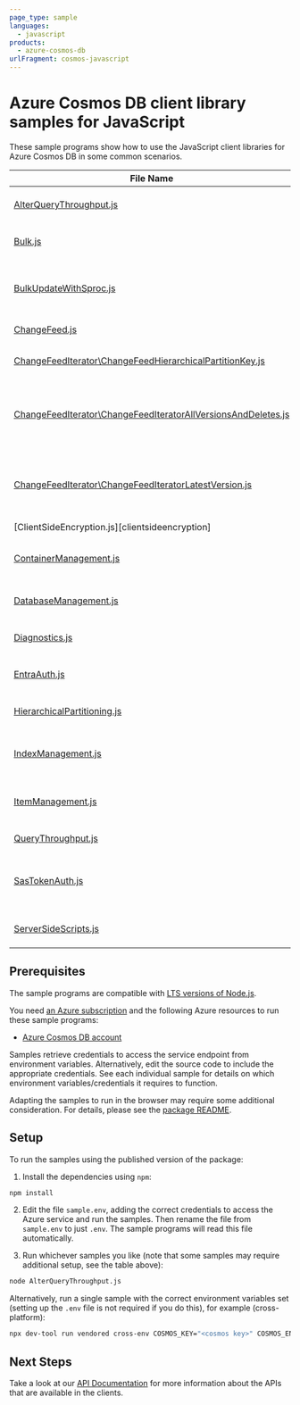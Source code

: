```yaml
---
page_type: sample
languages:
  - javascript
products:
  - azure-cosmos-db
urlFragment: cosmos-javascript
---
```


# Azure Cosmos DB client library samples for JavaScript

These sample programs show how to use the JavaScript client libraries for Azure Cosmos DB in some common scenarios.

| **File Name**                                                                                                               | **Description**                                                                                                       |
| --------------------------------------------------------------------------------------------------------------------------- | --------------------------------------------------------------------------------------------------------------------- |
| [AlterQueryThroughput.js][alterquerythroughput]                                                                             | Updates a container offer to change query throughput.                                                                 |
| [Bulk.js][bulk]                                                                                                             | Shows a simple bulk call with each BulkOperation type.                                                                |
| [BulkUpdateWithSproc.js][bulkupdatewithsproc]                                                                               | Bulk Updates documents with a Stored Procedure. Prefer `container.items().bulk()` to this behavior.                   |
| [ChangeFeed.js][changefeed]                                                                                                 | Demonstrates using a ChangeFeed.                                                                                      |
| [ChangeFeedIterator\ChangeFeedHierarchicalPartitionKey.js][changefeediterator_changefeedhierarchicalpartitionkey]           | Demonstrates using a ChangeFeed for a partition key                                                                   |
| [ChangeFeedIterator\ChangeFeedIteratorAllVersionsAndDeletes.js][changefeediterator_changefeediteratorallversionsanddeletes] | Demonstrates using a ChangeFeed in AllVersionsAndDeletes mode for entire container, a partition key, and an epk range |
| [ChangeFeedIterator\ChangeFeedIteratorLatestVersion.js][changefeediterator_changefeediteratorlatestversion]                 | Demonstrates using a ChangeFeed in LatestVersion mode for entire container, a partition key, and an epk range         |
| [ClientSideEncryption.js][clientsideencryption]                                                                             | Client-Side Encryption                                                                                                |
| [ContainerManagement.js][containermanagement]                                                                               | Demonstrates container create, read, delete and reading all containers belonging to a database.                       |
| [DatabaseManagement.js][databasemanagement]                                                                                 | Demonstrates database create, read, delete and reading all databases.                                                 |
| [Diagnostics.js][diagnostics]                                                                                               | Demonstrates usage of CosmosDiagnostic Object.                                                                        |
| [EntraAuth.js][entraauth]                                                                                                   | Uses AAD credentials to authenticate with the CosmosClient.                                                           |
| [HierarchicalPartitioning.js][hierarchicalpartitioning]                                                                     | Shows various operations on containers with Hierarchical Partitioning.                                                |
| [IndexManagement.js][indexmanagement]                                                                                       | Shows various ways to manage indexing items or changing container index policies.                                     |
| [ItemManagement.js][itemmanagement]                                                                                         | Demonstrates item creation, read, delete and reading all items belonging to a container.                              |
| [QueryThroughput.js][querythroughput]                                                                                       | Demonstrates query throughput scenarios.                                                                              |
| [SasTokenAuth.js][sastokenauth]                                                                                             | Demonstrates using SasTokens for granting scoped access to Cosmos resources. _Private feature_                        |
| [ServerSideScripts.js][serversidescripts]                                                                                   | Demonstrates using stored procedures for server side run functions                                                    |

## Prerequisites

The sample programs are compatible with [LTS versions of Node.js](https://github.com/nodejs/release#release-schedule).

You need [an Azure subscription][freesub] and the following Azure resources to run these sample programs:

- [Azure Cosmos DB account][createinstance_azurecosmosdbaccount]

Samples retrieve credentials to access the service endpoint from environment variables. Alternatively, edit the source code to include the appropriate credentials. See each individual sample for details on which environment variables/credentials it requires to function.

Adapting the samples to run in the browser may require some additional consideration. For details, please see the [package README][package].

## Setup

To run the samples using the published version of the package:

1. Install the dependencies using `npm`:

```bash
npm install
```

2. Edit the file `sample.env`, adding the correct credentials to access the Azure service and run the samples. Then rename the file from `sample.env` to just `.env`. The sample programs will read this file automatically.

3. Run whichever samples you like (note that some samples may require additional setup, see the table above):

```bash
node AlterQueryThroughput.js
```

Alternatively, run a single sample with the correct environment variables set (setting up the `.env` file is not required if you do this), for example (cross-platform):

```bash
npx dev-tool run vendored cross-env COSMOS_KEY="<cosmos key>" COSMOS_ENDPOINT="<cosmos endpoint>" COSMOS_DATABASE="<cosmos database>" COSMOS_CONTAINER="<cosmos container>" node AlterQueryThroughput.js
```

## Next Steps

Take a look at our [API Documentation][apiref] for more information about the APIs that are available in the clients.

[alterquerythroughput]: https://github.com/Azure/azure-sdk-for-js/blob/main/sdk/cosmosdb/cosmos/samples/v4/javascript/AlterQueryThroughput.js
[bulk]: https://github.com/Azure/azure-sdk-for-js/blob/main/sdk/cosmosdb/cosmos/samples/v4/javascript/Bulk.js
[bulkupdatewithsproc]: https://github.com/Azure/azure-sdk-for-js/blob/main/sdk/cosmosdb/cosmos/samples/v4/javascript/BulkUpdateWithSproc.js
[changefeed]: https://github.com/Azure/azure-sdk-for-js/blob/main/sdk/cosmosdb/cosmos/samples/v4/javascript/ChangeFeed.js
[changefeediterator_changefeedhierarchicalpartitionkey]: https://github.com/Azure/azure-sdk-for-js/blob/main/sdk/cosmosdb/cosmos/samples/v4/javascript/ChangeFeedIterator/ChangeFeedHierarchicalPartitionKey.js
[changefeediterator_changefeediteratorallversionsanddeletes]: https://github.com/Azure/azure-sdk-for-js/blob/main/sdk/cosmosdb/cosmos/samples/v4/javascript/ChangeFeedIterator/ChangeFeedIteratorAllVersionsAndDeletes.js
[changefeediterator_changefeediteratorlatestversion]: https://github.com/Azure/azure-sdk-for-js/blob/main/sdk/cosmosdb/cosmos/samples/v4/javascript/ChangeFeedIterator/ChangeFeedIteratorLatestVersion.js
[containermanagement]: https://github.com/Azure/azure-sdk-for-js/blob/main/sdk/cosmosdb/cosmos/samples/v4/javascript/ContainerManagement.js
[databasemanagement]: https://github.com/Azure/azure-sdk-for-js/blob/main/sdk/cosmosdb/cosmos/samples/v4/javascript/DatabaseManagement.js
[diagnostics]: https://github.com/Azure/azure-sdk-for-js/blob/main/sdk/cosmosdb/cosmos/samples/v4/javascript/Diagnostics.js
[entraauth]: https://github.com/Azure/azure-sdk-for-js/blob/main/sdk/cosmosdb/cosmos/samples/v4/javascript/EntraAuth.js
[hierarchicalpartitioning]: https://github.com/Azure/azure-sdk-for-js/blob/main/sdk/cosmosdb/cosmos/samples/v4/javascript/HierarchicalPartitioning.js
[indexmanagement]: https://github.com/Azure/azure-sdk-for-js/blob/main/sdk/cosmosdb/cosmos/samples/v4/javascript/IndexManagement.js
[itemmanagement]: https://github.com/Azure/azure-sdk-for-js/blob/main/sdk/cosmosdb/cosmos/samples/v4/javascript/ItemManagement.js
[querythroughput]: https://github.com/Azure/azure-sdk-for-js/blob/main/sdk/cosmosdb/cosmos/samples/v4/javascript/QueryThroughput.js
[sastokenauth]: https://github.com/Azure/azure-sdk-for-js/blob/main/sdk/cosmosdb/cosmos/samples/v4/javascript/SasTokenAuth.js
[serversidescripts]: https://github.com/Azure/azure-sdk-for-js/blob/main/sdk/cosmosdb/cosmos/samples/v4/javascript/ServerSideScripts.js
[apiref]: https://learn.microsoft.com/javascript/api/@azure/cosmos
[freesub]: https://azure.microsoft.com/free/
[createinstance_azurecosmosdbaccount]: https://learn.microsoft.com/azure/cosmos-db/how-to-manage-database-account#create-an-account
[package]: https://github.com/Azure/azure-sdk-for-js/tree/main/sdk/cosmosdb/cosmos/README.md
